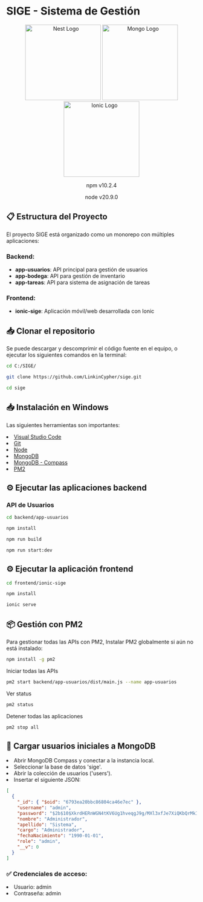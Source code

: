 <h1>SIGE - Sistema de Gestión</h1>
<p align="center">
  <a href="http://nestjs.com/" target="_blank"><img src="https://nestjs.com/img/logo-small.svg" width="200" alt="Nest Logo" /></a>
  <a href="https://www.mongodb.com/try/download/community-kubernetes-operator" target="_blank"><img src="https://www.pngall.com/wp-content/uploads/13/Mongodb-PNG-Image-HD.png" width="200" alt="Mongo Logo" /></a>
  <a href="https://ionicframework.com/" target="_blank"><img src="https://ionicframework.com/img/meta/logo.png" width="200" alt="Ionic Logo" /></a>
</p>
<p align="center">npm v10.2.4</p>
<p align="center">node v20.9.0</p>

## 📋 Estructura del Proyecto

El proyecto SIGE está organizado como un monorepo con múltiples aplicaciones:

### Backend:
- **app-usuarios**: API principal para gestión de usuarios
- **app-bodega**: API para gestión de inventario
- **app-tareas**: API para sistema de asignación de tareas

### Frontend:
- **ionic-sige**: Aplicación móvil/web desarrollada con Ionic

## 📥 Clonar el repositorio
Se puede descargar y descomprimir el código fuente en el equipo, o ejecutar los siguientes comandos en la terminal:
```bash
cd C:/SIGE/
```
```bash
git clone https://github.com/LinkinCypher/sige.git
```
```bash
cd sige
```

## 📥 Instalación en Windows
Las siguientes herramientas son importantes:
<li><a href="https://code.visualstudio.com/" target="_blank">Visual Studio Code</a></li>
<li><a href="https://git-scm.com/" target="_blank">Git</a></li>
<li><a href="https://nodejs.org/en" target="_blank">Node</a></li>
<li><a href="https://fastdl.mongodb.org/windows/mongodb-windows-x86_64-7.0.4-signed.msi" target="_blank">MongoDB</a></li>
<li><a href="https://downloads.mongodb.com/compass/mongodb-compass-1.41.0-win32-x64.exe" target="_blank">MongoDB - Compass</a></li>
<li><a href="https://www.npmjs.com/package/pm2" target="_blank">PM2</a></li>

## ⚙️ Ejecutar las aplicaciones backend

### API de Usuarios
```bash
cd backend/app-usuarios
```
```bash
npm install
```
```bash
npm run build
```
```bash
npm run start:dev
```

## ⚙️ Ejecutar la aplicación frontend
```bash
cd frontend/ionic-sige
```
```bash
npm install
```
```bash
ionic serve
```

## 📦 Gestión con PM2
Para gestionar todas las APIs con PM2, Instalar PM2 globalmente si aún no está instalado:
```bash
npm install -g pm2
```

Iniciar todas las APIs
```bash
pm2 start backend/app-usuarios/dist/main.js --name app-usuarios
```

Ver status
```bash
pm2 status
```

Detener todas las aplicaciones
```bash
pm2 stop all
```

## 🔑 Cargar usuarios iniciales a MongoDB
<li>Abrir MongoDB Compass y conectar a la instancia local.</li>
<li>Seleccionar la base de datos 'sige'.</li>
<li>Abrir la colección de usuarios ('users').</li>
<li>Insertar el siguiente JSON:</li>

```json
[
  {
    "_id": { "$oid": "6793ea20bbc86804ca46e7ec" },
    "username": "admin",
    "password": "$2b$10$XkrdHERnWGN4tKV6Ug1hveqgJ9g/MXl3xfJe7XiQKbQrMkIaKVRhy",
    "nombre": "Administrador",
    "apellido": "Sistema",
    "cargo": "Administrador",
    "fechaNacimiento": "1990-01-01",
    "role": "admin",
    "__v": 0
  }
]
```

### ✅ Credenciales de acceso:
<li>Usuario: admin</li>
<li>Contraseña: admin</li>